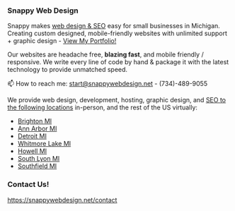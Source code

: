 ### Snappy Web Design

Snappy makes [web design & SEO](https://snappywebdesign.net/) easy for small businesses in Michigan. Creating custom designed, mobile-friendly websites with unlimited support + graphic design - [View My Portfolio!](https://snappywebdesign.net/portfolio/)

Our websites are headache free, **blazing fast**, and mobile friendly / responsive.
We write every line of code by hand & package it with the latest technology to provide unmatched speed.

📫 How to reach me: start@snappywebdesign.net - (734)-489-9055 

We provide web design, development, hosting, graphic design, and [SEO to the following locations](https://snappywebdesign.net/locations/) in-person, and the rest of the US virtually:
- [Brighton MI](https://snappywebdesign.net/locations/brighton/) 
- [Ann Arbor MI](https://snappywebdesign.net/locations/ann-arbor/)
- [Detroit MI](https://snappywebdesign.net/locations/detroit)
- [Whitmore Lake MI](https://snappywebdesign.net/locations/whitmore-lake)
- [Howell MI](https://snappywebdesign.net/locations/howell)
- [South Lyon MI](https://snappywebdesign.net/locations/south-lyon)
- [Southfield MI](https://snappywebdesign.net/locations/southfield)

### Contact Us!
https://snappywebdesign.net/contact
